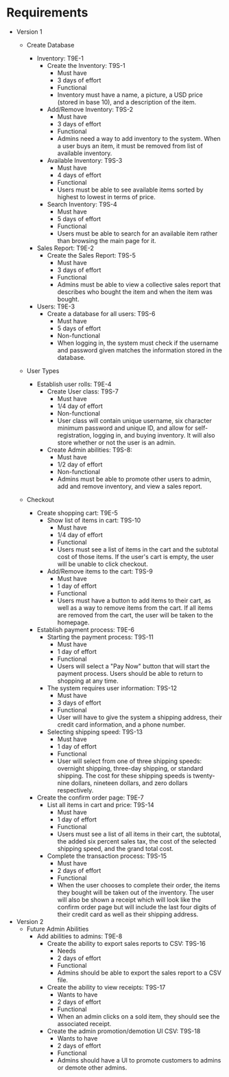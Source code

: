 # Requirements 

- Version 1
  - Create Database
    - Inventory: T9E-1
      - Create the Inventory: T9S-1
        - Must have
        - 3 days of effort
        - Functional
        - Inventory must have a name, a picture, a USD price (stored in base 10), and a description of the item.
       - Add/Remove Inventory: T9S-2
         - Must have
         - 3 days of effort
         - Functional
         - Admins need a way to add inventory to the system. When a user buys an item, it must be removed from list of available inventory.
        - Available Inventory: T9S-3
          - Must have
          - 4 days of effort
          - Functional
          - Users must be able to see available items sorted by highest to lowest in terms of price. 
        - Search Inventory: T9S-4
          - Must have
          - 5 days of effort
          - Functional
          - Users must be able to search for an available item rather than browsing the main page for it.
    - Sales Report: T9E-2
      -  Create the Sales Report: T9S-5
         - Must have
         - 3 days of effort
         - Functional
         - Admins must be able to view a collective sales report that describes who bought the item and when the item was bought.
    - Users: T9E-3
      - Create a database for all users: T9S-6
        - Must have
        - 5 days of effort
        - Non-functional
        - When logging in, the system must check if the username and password given matches the information stored in the database.
        
  - User Types
    - Establish user rolls: T9E-4
      - Create User class: T9S-7
        - Must have
        - 1/4 day of effort
        - Non-functional
        - User class will contain unique username, six character minimum password and unique ID, and allow for self-registration, logging in, and buying inventory. It will also store whether or not the user is an admin.
      - Create Admin abilities: T9S-8:
          - Must have
          - 1/2 day of effort
          - Non-functional
          - Admins must be able to promote other users to admin, add and remove inventory, and view a sales report.
   - Checkout
       - Create shopping cart: T9E-5
          - Show list of items in cart: T9S-10
            - Must have
            - 1/4 day of effort
            - Functional
            - Users must see a list of items in the cart and the subtotal cost of those items. If the user's cart is empty, the user will be unable to click checkout. 
          -  Add/Remove items to the cart: T9S-9
              - Must have
              - 1 day of effort
              - Functional
              - Users must have a button to add items to their cart, as well as a way to remove items from the cart. If all items are removed from the cart, the user will be taken to the homepage.
        - Establish payment process: T9E-6
            - Starting the payment process: T9S-11
                - Must have
                - 1 day of effort
                - Functional
                - Users will select a "Pay Now" button that will start the payment process. Users should be able to return to shopping at any time.
            - The system requires user information: T9S-12
                - Must have
                - 3 days of effort
                - Functional
                - User will have to give the system a shipping address, their credit card information, and a phone number.
            - Selecting shipping speed: T9S-13
                - Must have
                - 1 day of effort
                - Functional
                - User will select from one of three shipping speeds: overnight shipping, three-day shipping, or standard shipping. The cost for these shipping speeds is twenty-nine dollars, nineteen dollars, and zero dollars respectively.
        - Create the confirm order page: T9E-7
            - List all items in cart and price: T9S-14
                - Must have
                - 1 day of effort
                - Functional
                - Users must see a list of all items in their cart, the subtotal, the added six percent sales tax, the cost of the selected shipping speed, and the grand total cost.
            - Complete the transaction process: T9S-15
                - Must have
                - 2 days of effort
                - Functional
                - When the user chooses to complete their order, the items they bought will be taken out of the inventory. The user will also be shown a receipt which will look like the confirm order page but will include the last four digits of their credit card as well as their shipping address.
- Version 2
  - Future Admin Abilities
    - Add abilities to admins: T9E-8 
      -  Create the ability to export sales reports to CSV: T9S-16
          - Needs
          - 2 days of effort
          - Functional
          - Admins should be able to export the sales report to a CSV file. 
      -  Create the ability to view receipts: T9S-17
          -   Wants to have
          -   2 days of effort
          -   Functional
          -   When an admin clicks on a sold item, they should see the associated receipt.
      -  Create the admin promotion/demotion UI CSV: T9S-18     
          -   Wants to have
          -   2 days of effort
          -   Functional
          -  Admins should have a UI to promote customers to admins or demote other admins. 
 

